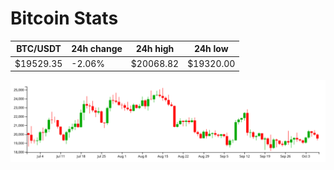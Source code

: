 # Bitcoin Stats

BTC/USDT|24h change|24h high|24h low|
|---|---|---|---|
|$19529.35|-2.06%|$20068.82|$19320.00|

<img src="./chart.svg">
